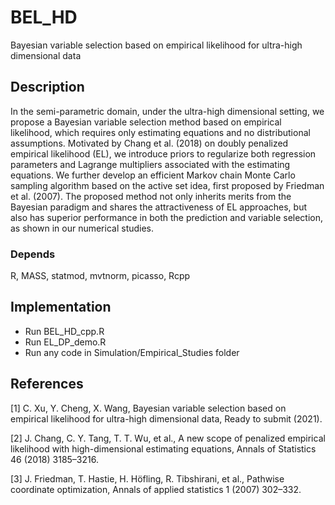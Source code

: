 # BEL_HD
Bayesian variable selection based on empirical likelihood for ultra-high dimensional data
## Description
In the semi-parametric domain, under the ultra-high dimensional setting, we propose a 
Bayesian variable selection method based on empirical likelihood, which requires only 
estimating equations and no distributional assumptions. Motivated by Chang et al. 
(2018) on doubly penalized empirical likelihood (EL), we introduce priors to regularize 
both regression parameters and Lagrange multipliers associated with the estimating 
equations. We further develop an efficient Markov chain Monte Carlo sampling 
algorithm based on the active set idea, first proposed by Friedman et al. (2007). 
The proposed method not only inherits merits from the Bayesian paradigm and shares 
the attractiveness of EL approaches, but also has superior performance in both the 
prediction and variable selection, as shown in our numerical studies.

### Depends
 R, MASS, statmod, mvtnorm, picasso, Rcpp

## Implementation
* Run BEL_HD_cpp.R 
* Run EL_DP_demo.R
* Run any code in Simulation/Empirical_Studies folder

## References
<a id="1">[1]</a> 
C. Xu, Y. Cheng, X. Wang, 
Bayesian variable selection based on empirical likelihood for ultra-high dimensional data,
Ready to submit (2021).

<a id="2">[2]</a> 
J. Chang, C. Y. Tang, T. T. Wu, et al., A new scope of penalized empirical likelihood with
high-dimensional estimating equations, Annals of Statistics 46 (2018) 3185–3216.

<a id="3">[3]</a> 
J. Friedman, T. Hastie, H. Höfling, R. Tibshirani, et al., Pathwise coordinate optimization,
Annals of applied statistics 1 (2007) 302–332.

